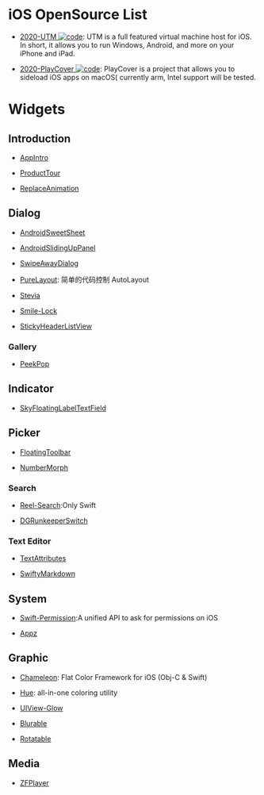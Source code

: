 # iOS OpenSource List

- [2020-UTM ![code](https://martrix-usa.oss-accelerate.aliyuncs.com/logo/code.svg)](https://github.com/utmapp/UTM): UTM is a full featured virtual machine host for iOS. In short, it allows you to run Windows, Android, and more on your iPhone and iPad.

- [2020-PlayCover ![code](https://martrix-usa.oss-accelerate.aliyuncs.com/logo/code.svg)](https://github.com/Letscoder/PlayCover): PlayCover is a project that allows you to sideload iOS apps on macOS( currently arm, Intel support will be tested.

# Widgets

## Introduction

- [AppIntro](https://github.com/PaoloRotolo/AppIntro)

- [ProductTour](https://github.com/matrixxun/ProductTour)

- [ReplaceAnimation](https://github.com/fruitcoder/ReplaceAnimation)

## Dialog

- [AndroidSweetSheet](https://github.com/zzz40500/AndroidSweetSheet)

- [AndroidSlidingUpPanel](https://github.com/umano/AndroidSlidingUpPanel)

- [SwipeAwayDialog](https://github.com/kakajika/SwipeAwayDialog)

- [PureLayout](https://github.com/PureLayout/PureLayout): 简单的代码控制 AutoLayout

- [Stevia](https://github.com/s4cha/Stevia)

- [Smile-Lock](https://github.com/liu044100/Smile-Lock)

- [StickyHeaderListView](https://github.com/sfsheng0322/StickyHeaderListView)

### Gallery

- [PeekPop](https://github.com/marmelroy/PeekPop)

## Indicator

- [SkyFloatingLabelTextField](https://github.com/Skyscanner/SkyFloatingLabelTextField)

## Picker

- [FloatingToolbar](https://github.com/rubensousa/FloatingToolbar)

- [NumberMorph](https://github.com/me-abhinav/NumberMorphView)

### Search

- [Reel-Search](https://github.com/Ramotion/reel-search):Only Swift

- [DGRunkeeperSwitch](https://github.com/gontovnik/DGRunkeeperSwitch)

### Text Editor

- [TextAttributes](https://github.com/delba/TextAttributes)

- [SwiftyMarkdown](https://github.com/SimonFairbairn/SwiftyMarkdown)

## System

- [Swift-Permission](https://github.com/delba/Permission):A unified API to ask for permissions on iOS

- [Appz](https://github.com/SwiftKitz/Appz)

## Graphic

- [Chameleon](https://github.com/ViccAlexander/Chameleon): Flat Color Framework for iOS (Obj-C & Swift)

- [Hue](https://github.com/hyperoslo/Hue): all-in-one coloring utility

- [UIView-Glow](https://github.com/thesecretlab/UIView-Glow)

- [Blurable](https://github.com/FlexMonkey/Blurable)

- [Rotatable](https://github.com/FlexMonkey/Rotatable)

## Media

- [ZFPlayer](https://github.com/renzifeng/ZFPlayer)
